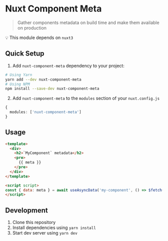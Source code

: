 # Nuxt Component Meta

> Gather components metadata on build time and make them available on production

💡 This module depends on `nuxt3`

## Quick Setup

1. Add `nuxt-component-meta` dependency to your project:

```bash
# Using Yarn
yarn add --dev nuxt-component-meta
# Using NPM
npm install --save-dev nuxt-component-meta
```

2. Add `nuxt-component-meta` to the `modules` section of your `nuxt.config.js`

```ts
{
  modules: ['nuxt-component-meta']
}
```

## Usage

```html
<template>
  <div>
    <h2>`MyComponent` metadata</h2>
    <pre>
      {{ meta }}
    </pre>
  </div>
</template>

<script script>
const { data: meta } = await useAsyncData('my-component', () => $fetch('/api/component-meta/my-component'))
</script>
```

## Development

1. Clone this repository
2. Install dependencies using `yarn install`
3. Start dev server using `yarn dev`
